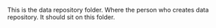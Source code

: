 This is the data repository folder. Where the person who creates data repository. It should sit on this folder.
